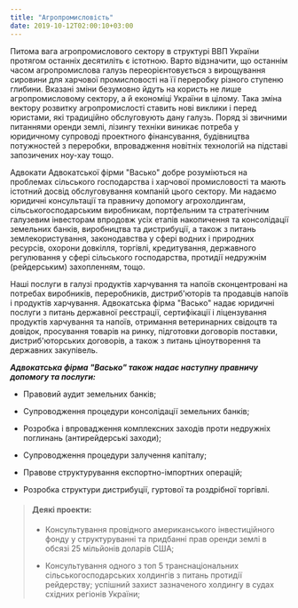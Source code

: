 ```yaml
---
title: "Агропромисловість"
date: 2019-10-12T02:00:10+03:00
---
```


Питома вага агропромислового сектору в структурі ВВП України протягом останніх десятиліть є істотною. Варто відзначити, що останнім часом агропромислова галузь переорієнтовується з вирощування сировини для харчової промисловості на її переробку різного ступеню глибини. Вказані зміни безумовно йдуть на користь не лише агропромисловому сектору, а й економіці України в цілому. Така зміна вектору розвитку агропромислості ставить нові виклики і перед юристами, які традиційно обслуговують дану галузь. Поряд зі звичними питаннями оренди землі, лізингу техніки виникає потреба у юридичному супроводі проектного фінансування, будівництва потужностей з переробки,  впровадження новітніх технологій на підставі запозичених ноу-хау тощо.    

Адвокати Адвокатської фірми "Васько" добре розуміються на проблемах сільського господарства і харчової промисловості та мають істотний досвід обслуговування компаній цього сектору. Ми надаємо юридичні консультації та правничу допомогу агрохолдингам, сільськогосподарським виробникам, портфельним та стратегічним галузевим інвесторам впродовж усіх етапів накопичення та консолідації земельних банків, виробництва та дистрибуції, а також з питань землекористування, законодавства у сфері водних і природних ресурсів, охорони довкілля, торгівлі, кредитування, державного регулювання у сфері сільського господарства, протидії недружнім (рейдерським) захопленням, тощо.

Наші послуги в галузі продуктів харчування та напоїв сконцентровані на потребах виробників, переробників, дистриб'юторів та продавців напоїв і продуктів харчування. Адвокатська фірма "Васько" надає юридичні послуги з питань державної реєстрації, сертифікації і ліцензування продуктів харчування та напоїв, отримання ветеринарних свідоцтв та довідок, просування товарів на ринку, підготовки договорів поставки, дистриб'юторських договорів, а також з питань ціноутворення та державних закупівель.

***Адвокатська фірма "Васько" також надає наступну правничу допомогу та послуги:***

- Правовий аудит земельних банків;

- Супроводження процедури консолідації земельних банків;

- Розробка і впровадження комплексних заходів проти недружніх поглинань (антирейдерські заходи);

- Супроводження процедури залучення капіталу;

- Правове структурування експортно-імпортних операцій;

- Розробка структури дистрибуції, гуртової та роздрібної торгівлі.

> #### Деякі проекти:
>
> - Консультування провідного американського інвестиційного фонду у структуруванні та придбанні прав оренди землі в обсязі 25 мільйонів доларів США;
>
> - Консультування одного з топ 5 транснаціональних сільськогосподарських холдингів з питань протидії рейдерству; успішний захист зазначеного холдингу в судах східних регіонів України;
